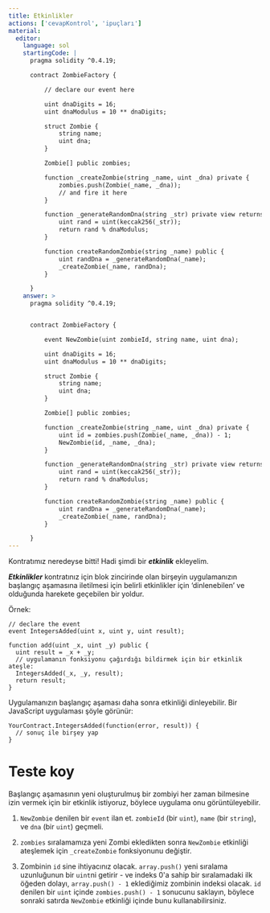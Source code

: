 ```yaml
---
title: Etkinlikler
actions: ['cevapKontrol', 'ipuçları']
material:
  editor:
    language: sol
    startingCode: |
      pragma solidity ^0.4.19;

      contract ZombieFactory {

          // declare our event here

          uint dnaDigits = 16;
          uint dnaModulus = 10 ** dnaDigits;

          struct Zombie {
              string name;
              uint dna;
          }

          Zombie[] public zombies;

          function _createZombie(string _name, uint _dna) private {
              zombies.push(Zombie(_name, _dna));
              // and fire it here
          } 

          function _generateRandomDna(string _str) private view returns (uint) {
              uint rand = uint(keccak256(_str));
              return rand % dnaModulus;
          }

          function createRandomZombie(string _name) public {
              uint randDna = _generateRandomDna(_name);
              _createZombie(_name, randDna);
          }

      }
    answer: >
      pragma solidity ^0.4.19;


      contract ZombieFactory {

          event NewZombie(uint zombieId, string name, uint dna);

          uint dnaDigits = 16;
          uint dnaModulus = 10 ** dnaDigits;

          struct Zombie {
              string name;
              uint dna;
          }

          Zombie[] public zombies;

          function _createZombie(string _name, uint _dna) private {
              uint id = zombies.push(Zombie(_name, _dna)) - 1;
              NewZombie(id, _name, _dna);
          } 

          function _generateRandomDna(string _str) private view returns (uint) {
              uint rand = uint(keccak256(_str));
              return rand % dnaModulus;
          }

          function createRandomZombie(string _name) public {
              uint randDna = _generateRandomDna(_name);
              _createZombie(_name, randDna);
          }

      }
---
```


Kontratımız neredeyse bitti! Hadi şimdi bir **_etkinlik_** ekleyelim.

**_Etkinlikler_** kontratınız için blok zincirinde olan birşeyin uygulamanızın başlangıç aşamasına iletilmesi için belirli etkinlikler için ‘dinlenebilen’ ve olduğunda harekete geçebilen bir yoldur.

Örnek:

```
// declare the event
event IntegersAdded(uint x, uint y, uint result);

function add(uint _x, uint _y) public {
  uint result = _x + _y;
  // uygulamanın fonksiyonu çağırdığı bildirmek için bir etkinlik ateşle: 
  IntegersAdded(_x, _y, result);
  return result;
}
```

Uygulamanızın başlangıç aşaması daha sonra etkinliği dinleyebilir. Bir JavaScript uygulaması şöyle görünür: 

```
YourContract.IntegersAdded(function(error, result)) { 
  // sonuç ile birşey yap
}
```

# Teste koy

Başlangıç aşamasının yeni oluşturulmuş bir zombiyi her zaman bilmesine izin vermek için bir etkinlik istiyoruz, böylece uygulama onu görüntüleyebilir.

1. `NewZombie` denilen bir `event` ilan et. `zombieId` (bir `uint`), `name` (bir `string`), ve `dna` (bir `uint`) geçmeli.

2. `zombies` sıralamamıza yeni Zombi ekledikten sonra `NewZombie` etkinliği ateşlemek için `_createZombie` fonksiyonunu değiştir. 
 
3. Zombinin `id` sine ihtiyacınız olacak. `array.push()` yeni sıralama uzunluğunun bir `uint`ni getirir - ve indeks 0'a sahip bir sıralamadaki ilk öğeden dolayı, `array.push() - 1` eklediğimiz zombinin indeksi olacak. `id` denilen bir `uint` içinde `zombies.push() - 1` sonucunu saklayın, böylece sonraki satırda `NewZombie` etkinliği içinde bunu kullanabilirsiniz.
